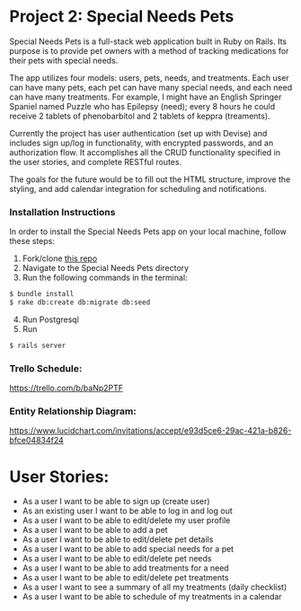 # Project 2: Special Needs Pets


Special Needs Pets is a full-stack web application built in Ruby on Rails. Its purpose is to provide pet owners with a method of tracking medications for their pets with special needs.

The app utilizes four models: users, pets, needs, and treatments. Each user can have many pets, each pet can have many special needs, and each need can have many treatments. For example, I might have an English Springer Spaniel named Puzzle who has Epilepsy (need); every 8 hours he could receive 2 tablets of phenobarbitol and 2 tablets of keppra (treaments).

Currently the project has user authentication (set up with Devise) and includes sign up/log in functionality, with encrypted passwords, and an authorization flow. It accomplishes all the CRUD functionality specified in the user stories, and complete RESTful routes.

The goals for the future would be to fill out the HTML structure, improve the styling, and add calendar integration for scheduling and notifications.


### Installation Instructions

In order to install the Special Needs Pets app on your local machine, follow these steps:

1. Fork/clone [this repo](https://github.com/puzzleboks/Special_Needs_Pets)
2. Navigate to the Special Needs Pets directory
3. Run the following commands in the terminal:
```bash
$ bundle install
$ rake db:create db:migrate db:seed
```
4. Run Postgresql
5. Run
```bash
$ rails server
```

### Trello Schedule:

https://trello.com/b/baNp2PTF

### Entity Relationship Diagram:

https://www.lucidchart.com/invitations/accept/e93d5ce6-29ac-421a-b826-bfce04834f24

# User Stories:

* As a user I want to be able to sign up (create user)
* As an existing user I want to be able to log in and log out
* As a user I want to be able to edit/delete my user profile
* As a user I want to be able to add a pet
* As a user I want to be able to edit/delete pet details
* As a user I want to be able to add special needs for a pet
* As a user I want to be able to edit/delete pet needs
* As a user I want to be able to add treatments for a need
* As a user I want to be able to edit/delete pet treatments
* As a user I want to see a summary of all my treatments (daily checklist)
* As a user I want to be able to schedule of my treatments in a calendar
